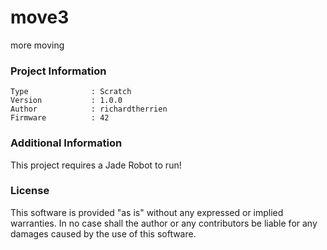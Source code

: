 move3
================

more moving

### Project Information
```
Type              : Scratch
Version           : 1.0.0
Author            : richardtherrien
Firmware          : 42
```

### Additional Information
This project requires a Jade Robot to run!

### License
This software is provided "as is" without any expressed or implied warranties.  In no case shall the author or any contributors be liable for any damages caused by the use of this software.

